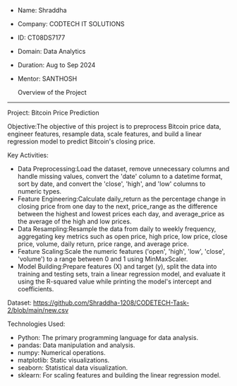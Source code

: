 - Name: Shraddha
- Company: CODTECH IT SOLUTIONS
- ID: CT08DS7177
- Domain: Data Analytics
- Duration: Aug to Sep 2024
- Mentor: SANTHOSH

  Overview of the Project
------------------------
Project: Bitcoin Price Prediction

Objective:The objective of this project is to preprocess Bitcoin price data, engineer features, resample data, scale features, and build a linear regression model to predict Bitcoin's closing price.

Key Activities:
- Data Preprocessing:Load the dataset, remove unnecessary columns and handle missing values, convert the 'date' column to a datetime format, sort by date, and convert the 'close', 'high', and 'low' columns to 
  numeric types.
- Feature Engineering:Calculate daily_return as the percentage change in closing price from one day to the next, price_range as the difference between the highest and lowest prices each day, and average_price as 
  the average of the high and low prices.
- Data Resampling:Resample the data from daily to weekly frequency, aggregating key metrics such as open price, high price, low price, close price, volume, daily return, price range, and average price.
- Feature Scaling:Scale the numeric features ('open', 'high', 'low', 'close', 'volume') to a range between 0 and 1 using MinMaxScaler.
- Model Building:Prepare features (X) and target (y), split the data into training and testing sets, train a linear regression model, and evaluate it using the R-squared value while printing the model's intercept 
  and coefficients.

Dataset: https://github.com/Shraddha-1208/CODETECH-Task-2/blob/main/new.csv

Technologies Used:
- Python: The primary programming language for data analysis.
- pandas: Data manipulation and analysis.
- numpy: Numerical operations.
- matplotlib: Static visualizations.
- seaborn: Statistical data visualization.
- sklearn: For scaling features and building the linear regression model.
